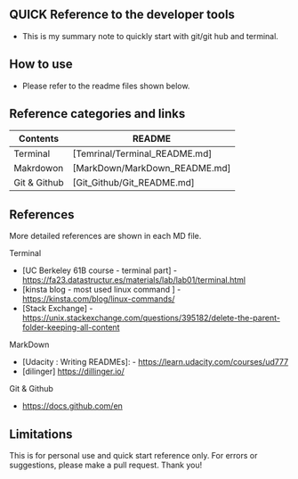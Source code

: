 ## QUICK Reference to the developer tools ##
- This is my summary note to quickly start with git/git hub and terminal. 


## How to use ##
- Please refer to the readme files shown below. 


## Reference categories and links ##

| Contents  | README |
| ------ | ------ |
| Terminal | [Temrinal/Terminal_README.md] |
| Makrdowon | [MarkDown/MarkDown_README.md] |
| Git & Github | [Git_Github/Git_README.md] |




## References ##

More detailed references are shown in each MD file. 

Terminal
- [UC Berkeley 61B course - terminal part] - https://fa23.datastructur.es/materials/lab/lab01/terminal.html
- [kinsta blog - most used linux command ] - https://kinsta.com/blog/linux-commands/
- [Stack Exchange] - https://unix.stackexchange.com/questions/395182/delete-the-parent-folder-keeping-all-content 



MarkDown
- [Udacity : Writing READMEs]:  -  https://learn.udacity.com/courses/ud777
- [dilinger] https://dillinger.io/

Git & Github 
- https://docs.github.com/en 


 
## Limitations ##
 This is for personal use and quick start reference only. 
 For errors or suggestions, please make a pull request. 
 Thank you! 
